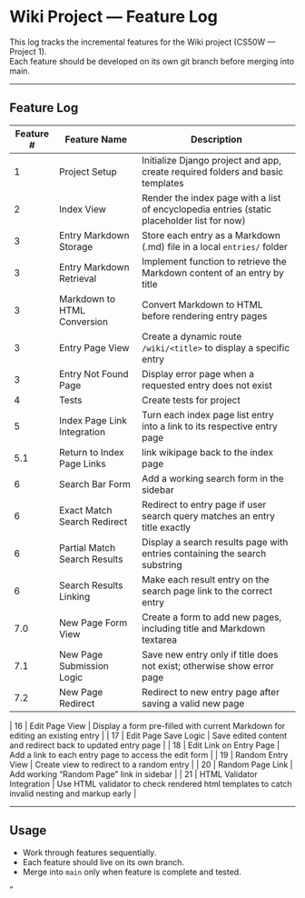 # Wiki Project — Feature Log

This log tracks the incremental features for the Wiki project (CS50W — Project 1).  
Each feature should be developed on its own git branch before merging into main.

---

## Feature Log

| Feature # | Feature Name                 | Description                                                                                  |
|-----------|------------------------------|----------------------------------------------------------------------------------------------|
| 1         | Project Setup                | Initialize Django project and app, create required folders and basic templates               |
| 2         | Index View                   | Render the index page with a list of encyclopedia entries (static placeholder list for now)  |
| 3         | Entry Markdown Storage       | Store each entry as a Markdown (.md) file in a local `entries/` folder                       |
| 3         | Entry Markdown Retrieval     | Implement function to retrieve the Markdown content of an entry by title                     |
| 3         | Markdown to HTML Conversion  | Convert Markdown to HTML before rendering entry pages                                        |
| 3         | Entry Page View              | Create a dynamic route `/wiki/<title>` to display a specific entry                           |
| 3         | Entry Not Found Page         | Display error page when a requested entry does not exist                                     |
| 4         | Tests                        | Create tests for project
| 5         | Index Page Link Integration  | Turn each index page list entry into a link to its respective entry page                     |
| 5.1       | Return to Index Page Links   | link wikipage back to the index page                    |
| 6         | Search Bar Form              | Add a working search form in the sidebar                                                     |
| 6         | Exact Match Search Redirect  | Redirect to entry page if user search query matches an entry title exactly                   |
| 6         | Partial Match Search Results | Display a search results page with entries containing the search substring                   |
| 6         | Search Results Linking       | Make each result entry on the search page link to the correct entry                          |
| 7.0        | New Page Form View           | Create a form to add new pages, including title and Markdown textarea                        |
| 7.1        | New Page Submission Logic    | Save new entry only if title does not exist; otherwise show error page                       |
| 7.2        | New Page Redirect            | Redirect to new entry page after saving a valid new page                                     |



| 16        | Edit Page View               | Display a form pre-filled with current Markdown for editing an existing entry                |
| 17        | Edit Page Save Logic         | Save edited content and redirect back to updated entry page                                  |
| 18        | Edit Link on Entry Page      | Add a link to each entry page to access the edit form                                        |
| 19        | Random Entry View            | Create view to redirect to a random entry                                                    |
| 20        | Random Page Link             | Add working “Random Page” link in sidebar                                                    |
| 21        | HTML Validator Integration   | Use HTML validator to check rendered html templates to catch invalid nesting and markup early |


---

## Usage

- Work through features sequentially.
- Each feature should live on its own branch.
- Merge into `main` only when feature is complete and tested.

”